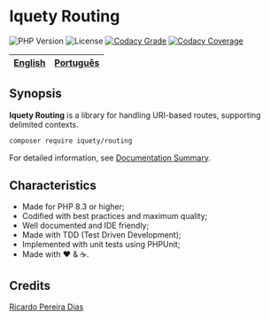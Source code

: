 # Iquety Routing

![PHP Version](https://img.shields.io/badge/php-%5E8.0-blue)
![License](https://img.shields.io/badge/license-MIT-blue)
[![Codacy Grade](https://app.codacy.com/project/badge/Grade/c1423232fb8a47a3b0a895ecb5c81c9e)](https://www.codacy.com/gh/iquety/routing/dashboard?utm_source=github.com&amp;utm_medium=referral&amp;utm_content=iquety/routing&amp;utm_campaign=Badge_Grade)
[![Codacy Coverage](https://app.codacy.com/project/badge/Coverage/c1423232fb8a47a3b0a895ecb5c81c9e)](https://www.codacy.com/gh/iquety/routing/dashboard?utm_source=github.com&utm_medium=referral&utm_content=iquety/routing&utm_campaign=Badge_Coverage)

[English](readme.md) | [Português](./docs/pt-br/leiame.md)
-- | --

## Synopsis

**Iquety Routing** is a library for handling URI-based routes, supporting delimited contexts.

```bash
composer require iquety/routing
```

For detailed information, see [Documentation Summary](docs/en/index.md).

## Characteristics

- Made for PHP 8.3 or higher;
- Codified with best practices and maximum quality;
- Well documented and IDE friendly;
- Made with TDD (Test Driven Development);
- Implemented with unit tests using PHPUnit;
- Made with :heart: &amp; :coffee:.

## Credits

[Ricardo Pereira Dias](https://www.ricardopedias.com.br)
